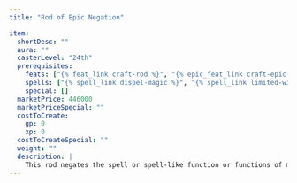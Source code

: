 ```yaml
---
title: "Rod of Epic Negation"

item:
  shortDesc: ""
  aura: ""
  casterLevel: "24th"
  prerequisites:
    feats: ["{% feat_link craft-rod %}", "{% epic_feat_link craft-epic-rod %}"]
    spells: ["{% spell_link dispel-magic %}", "{% spell_link limited-wish %} or {% spell_link miracle %}"]
    special: []
  marketPrice: 446000
  marketPriceSpecial: ""
  costToCreate:
    gp: 0
    xp: 0
  costToCreateSpecial: ""
  weight: ""
  description: |
    This rod negates the spell or spell-like function or functions of magic items, including epic magic items (but not artifacts). The wielder points the rod at the magic item, and a beam shoots forth to touch the target device, attacking as a ray (a ranged touch attack). The ray negates any currently active item function and has a 75% chance to negate any other spell or spell-like functions of that device, regardless of the level or power of the functions, for {% die_roll 2 4 0 %} rounds. To negate instantaneous effects, the rod wielder needs to have readied an action. The target item gets no saving throw or means to resist this effect. The rod can function three times per day.
---
```

